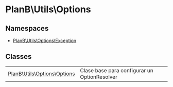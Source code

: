
                                                                                                                                            
    
# PlanB\Utils\Options

## Namespaces
- [PlanB\Utils\Options\Exception](../../PlanB/Utils/Options/Exception.md)


## Classes
| | |
| --- | --- |
| [PlanB\Utils\Options\Options](../../PlanB/Utils/Options/Options.md) | Clase base para configurar un OptionResolver |






                                                                                                                                                                                                                                                                                                                                                                                                            
    
                                                                                                                                                                                                                                                                             
                